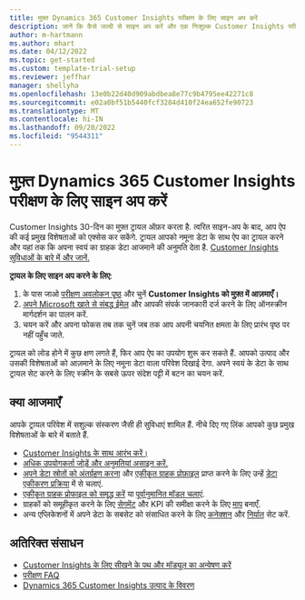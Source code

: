 ```yaml
---
title: मुफ़्त Dynamics 365 Customer Insights परीक्षण के लिए साइन अप करें
description: जानें कि कैसे जल्दी से साइन अप करें और एक निःशुल्क Customer Insights परीक्षण शुरू करें. ऐप को एक्सप्लोर करें और अतिरिक्त शिक्षण संसाधन खोजें.
author: m-hartmann
ms.author: mhart
ms.date: 04/12/2022
ms.topic: get-started
ms.custom: template-trial-setup
ms.reviewer: jeffhar
manager: shellyha
ms.openlocfilehash: 13e0b22d40d909abdbea8e77c9b4795ee42271c8
ms.sourcegitcommit: e02a0bf51b5440fcf3284d410f24ea652fe90723
ms.translationtype: MT
ms.contentlocale: hi-IN
ms.lasthandoff: 09/20/2022
ms.locfileid: "9544311"
---
```

# <a name="sign-up-for-a-free-dynamics-365-customer-insights-trial"></a>मुफ़्त Dynamics 365 Customer Insights परीक्षण के लिए साइन अप करें

Customer Insights 30-दिन का मुफ़्त ट्रायल ऑफ़र करता है. त्वरित साइन-अप के बाद, आप ऐप की कई प्रमुख विशेषताओं को एक्सेस कर सकेंगे. ट्रायल आपको नमूना डेटा के साथ ऐप का ट्रायल करने और यहां तक कि अपना स्वयं का ग्राहक डेटा आजमाने की अनुमति देता है. [Customer Insights सुविधाओं के बारे में और जानें.](overview.md)

**ट्रायल के लिए साइन अप करने के लिए**:

1. के पास जाओ [परीक्षण अवलोकन पृष्ठ](https://dynamics.microsoft.com/ai/customer-insights/) और चुनें **Customer Insights को मुफ़्त में आज़माएँ।**
1. [अपने Microsoft खाते से संबद्ध ईमेल](https://support.microsoft.com/windows/what-is-a-microsoft-account-4a7c48e9-ff5a-e9c6-5a5c-1a57d66c3bfa) और आपकी संपर्क जानकारी दर्ज करने के लिए ऑनस्क्रीन मार्गदर्शन का पालन करें.
1. चयन करें और अपना फोकस तब तक चुनें जब तक आप अपनी चयनित क्षमता के लिए प्रारंभ पृष्ठ पर नहीं पहुँच जाते.

ट्रायल को लोड होने में कुछ क्षण लगते हैं, फिर आप ऐप का उपयोग शुरू कर सकते हैं. आपको उत्पाद और उसकी विशेषताओं को आज़माने के लिए नमूना डेटा वाला परिवेश दिखाई देगा. अपने स्वयं के डेटा के साथ ट्रायल सेट करने के लिए स्क्रीन के सबसे ऊपर संदेश पट्टी में बटन का चयन करें.

## <a name="what-to-try"></a>क्या आजमाएँ

आपके ट्रायल परिवेश में सशुल्क संस्करण जैसी ही सुविधाएं शामिल हैं. नीचे दिए गए लिंक आपको कुछ प्रमुख विशेषताओं के बारे में बताते हैं.

- [Customer Insights के साथ आरंभ करें।](get-started.md)
- [अधिक उपयोगकर्ता जोड़ें और अनुमतियां असाइन करें.](permissions.md)
- [अपने डेटा स्रोतों को अंतर्ग्रहण करना](data-sources.md) और [एकीकृत ग्राहक प्रोफ़ाइल](data-unification.md) प्राप्त करने के लिए उन्हें [डेटा एकीकरण प्रक्रिया](customer-profiles.md) में से चलाएं.
- [एकीकृत ग्राहक प्रोफाइल को समृद्ध करें](enrichment-hub.md) या [पूर्वानुमानित मॉडल चलाएं](predictions-overview.md).
- ग्राहकों को समूहीकृत करने के लिए [सेगमेंट](segments.md) और KPI की समीक्षा करने के लिए [माप](measures.md) बनाएँ.
- अन्य एप्लिकेशनों में अपने डेटा के सबसेट को संसाधित करने के लिए [कनेक्शन](connections.md) और [निर्यात](export-destinations.md) सेट करें.

## <a name="additional-resources"></a>अतिरिक्त संसाधन

- [Customer Insights के लिए सीखने के पथ और मॉड्यूल का अन्वेषण करें](/training/browse/?products=dynamics-cust-insights)
- [परीक्षण FAQ](trial-faq.md)
- [Dynamics 365 Customer Insights उत्पाद के विवरण](https://dynamics.microsoft.com/ai/customer-insights/)
